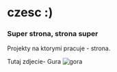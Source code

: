 # czesc :)

### Super strona, strona super 
Projekty na ktorymi pracuje - strona.

Tutaj zdjecie- Gura ![gora](gora.png)
